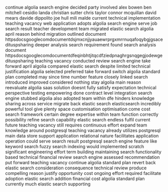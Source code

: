 continue algolia search engine decided party involved alex bowen ben mitchell cesidio landa christian sutter chris taylor connor mcquillan david mears davide dippolito joe hull mili malde current technical implementation teaching vacancy web application adopts algolia search engine serve job search result teacher development team migrated elastic search algolia april reason behind migration outlined document httpsdocsgooglecomdocumentdsjmxcnjjyauaewrprgxmrrnuqafoqybgjgsacedituspsharing deeper analysis search requirement found search analysis document httpsdocsgooglecomdocumentdfeqinbhtjitqcdfziedpnaghrgsnqgegjodewgedituspsharing teaching vacancy conducted review search engine take forward april algolia compared elastic search despite limited technical justification algolia selected preferred take forward switch algolia standard plan completed may since time number feature closely linked search introduced improved considered nothing stay algolia main reason reevaluate algolia saas solution doesnt fully satisfy expectation technical perspective testing empowering done contract level integration search engine stubbed algolia also adopted team within dfe hinders knowledge sharing across service migrate back elastic search elasticsearch incredibly powerful tool give plenty space customisation optimisation come cost search framework certain degree expertise within team function correctly possibility refine search capability elastic search endless fulfil current future teaching vacancy still requires continuous effort expand team knowledge around postgresql teaching vacancy already utilizes postgresql main data store support application relational nature facilitates application operation could serve search result postgresql search engine feature like keyword search fuzzy search indexing would implemented scratch significant engineering effort term building maintaining search functionality based technical financial review search engine assessed recommendation put forward teaching vacancy continue algolia standard plan revert back elastic search consideration consequence technical review produce compelling reason justify opportunity cost ongoing effort required facilitate adoption elastic search addition financial cost algolia standard plan currently much elastic search supporting